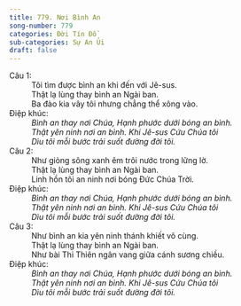 ```yaml
---
title: 779. Nơi Bình An
song-number: 779
categories: Đời Tín Đồ
sub-categories: Sự An Ủi
draft: false
---
```

<dl><dt>Câu 1:</dt><dd data-verse="1">Tôi tìm được bình an khi đến với Jê-sus. <br/>Thật lạ lùng thay bình an Ngài ban. <br/>Ba đào kia vây tôi nhưng chẳng thể xông vào. </dd><dt>Điệp khúc:</dt><dd data-chorus="1"><em>Bình an thay nơi Chúa, Hạnh phước dưới bóng an bình. <br/>Thật yên ninh nơi an bình. Khi Jê-sus Cứu Chúa tôi <br/>Dìu tôi mỗi bước trải suốt đường đời tôi. </em></dd><dt>Câu 2:</dt><dd data-verse="2">Như giòng sông xanh êm trôi nước trong lững lờ. <br/>Thật lạ lùng thay bình an Ngài ban. <br/>Linh hồn tôi an ninh nơi bóng Đức Chúa Trời. </dd><dt>Điệp khúc:</dt><dd data-chorus="1"><em>Bình an thay nơi Chúa, Hạnh phước dưới bóng an bình. <br/>Thật yên ninh nơi an bình. Khi Jê-sus Cứu Chúa tôi <br/>Dìu tôi mỗi bước trải suốt đường đời tôi. </em></dd><dt>Câu 3:</dt><dd data-verse="3">Như bình an kia yên ninh thánh khiết vô cùng. <br/>Thật lạ lùng thay bình an Ngài ban. <br/>Như bài Thi Thiên ngân vang giữa cánh sương chiều. </dd><dt>Điệp khúc:</dt><dd data-chorus="1"><em>Bình an thay nơi Chúa, Hạnh phước dưới bóng an bình. <br/>Thật yên ninh nơi an bình. Khi Jê-sus Cứu Chúa tôi <br/>Dìu tôi mỗi bước trải suốt đường đời tôi. </em></dd></dl>